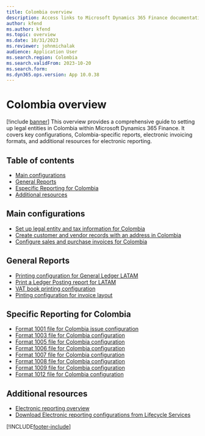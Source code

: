 ```yaml
---
title: Colombia overview
description: Access links to Microsoft Dynamics 365 Finance documentation resources for Colombia, including links to resources about configurations for files. 
author: kfend
ms.author: kfend
ms.topic: overview
ms.date: 10/31/2023
ms.reviewer: johnmichalak
audience: Application User
ms.search.region: Colombia
ms.search.validFrom: 2023-10-20
ms.search.form: 
ms.dyn365.ops.version: App 10.0.38
---
```


# Colombia overview
[!include [banner](../../includes/banner.md)]
This overview provides a comprehensive guide to setting up legal entities in Colombia within Microsoft Dynamics 365 Finance. It covers key configurations, Colombia-specific reports, electronic invoicing formats, and additional resources for electronic reporting.

## Table of contents

- [Main configurations](#main-configurations)
- [General Reports](#general-reports)
- [Especific Reporting for Colombia](#especific-reporting-for-colombia)
- [Additional resources](#additional-resources)

## Main configurations

- [Set up legal entity and tax information for Colombia](ltm-set-up-legal-entity-tax-colombia.md)
- [Create customer and vendor records with an address in Colombia](ltm-create-customer-vendor-colombia.md)
- [Configure sales and purchase invoices for Colombia](ltm-configure-invoices-colombia.md)

## General Reports
- [Printing configuration for General Ledger LATAM](ltm-general-ledger.md)
- [Print a Ledger Posting report for LATAM](ltm-ledger-posting-report.md)
- [VAT book printing configuration](ltm-vat-book.md)
- [Pinting configuration for invoice layout](ltm-invoice-layout-print.md)

## Specific Reporting for Colombia

- [Format 1001 file for Colombia issue configuration](ltm-Colombia-format-1001.md)
- [Format 1003 file for Colombia configuration](ltm-Colombia-format-1003.md)
- [Format 1005 file for Colombia configuration](ltm-Colombia-format-1005.md)
- [Format 1006 file for Colombia configuration](ltm-Colombia-format-1006.md)
- [Format 1007 file for Colombia configuration](ltm-Colombia-format-1007.md)
- [Format 1008 file for Colombia configuration](ltm-Colombia-format-1008.md)
- [Format 1009 file for Colombia configuration](ltm-Colombia-foramt-1009.md)
- [Format 1012 file for Colombia configuration](ltm-Colombia-format-1012.md)


## Additional resources

- [Electronic reporting overview](../../../fin-ops-core/dev-itpro/analytics/general-electronic-reporting.md)
- [Download Electronic reporting configurations from Lifecycle Services](../../../fin-ops-core/dev-itpro/analytics/download-electronic-reporting-configuration-lcs.md)

[!INCLUDE[footer-include](../../../includes/footer-banner.md)]
